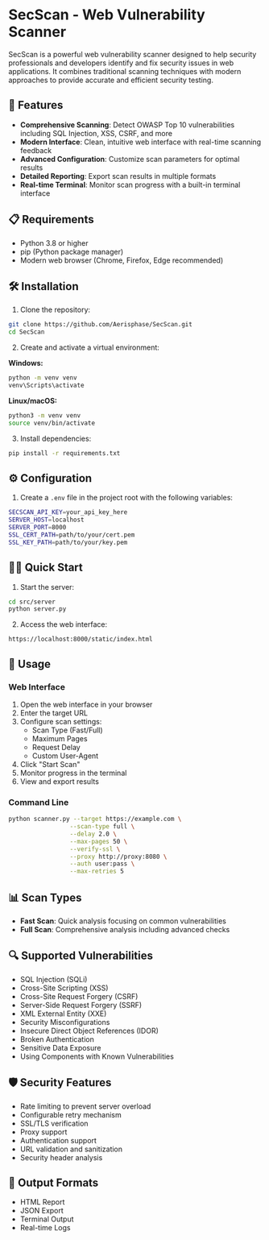 # SecScan - Web Vulnerability Scanner

SecScan is a powerful web vulnerability scanner designed to help security professionals and developers identify and fix security issues in web applications. It combines traditional scanning techniques with modern approaches to provide accurate and efficient security testing.

## 🚀 Features

- **Comprehensive Scanning**: Detect OWASP Top 10 vulnerabilities including SQL Injection, XSS, CSRF, and more
- **Modern Interface**: Clean, intuitive web interface with real-time scanning feedback
- **Advanced Configuration**: Customize scan parameters for optimal results
- **Detailed Reporting**: Export scan results in multiple formats
- **Real-time Terminal**: Monitor scan progress with a built-in terminal interface

## 📋 Requirements

- Python 3.8 or higher
- pip (Python package manager)
- Modern web browser (Chrome, Firefox, Edge recommended)

## 🛠️ Installation

1. Clone the repository:
```bash
git clone https://github.com/Aerisphase/SecScan.git
cd SecScan
```

2. Create and activate a virtual environment:

**Windows:**
```cmd
python -m venv venv
venv\Scripts\activate
```

**Linux/macOS:**
```bash
python3 -m venv venv
source venv/bin/activate
```

3. Install dependencies:
```bash
pip install -r requirements.txt
```

## ⚙️ Configuration

1. Create a `.env` file in the project root with the following variables:
```bash
SECSCAN_API_KEY=your_api_key_here
SERVER_HOST=localhost
SERVER_PORT=8000
SSL_CERT_PATH=path/to/your/cert.pem
SSL_KEY_PATH=path/to/your/key.pem
```

## 🏃‍♂️ Quick Start

1. Start the server:
```bash
cd src/server
python server.py
```

2. Access the web interface:
```
https://localhost:8000/static/index.html
```

## 🔧 Usage

### Web Interface
1. Open the web interface in your browser
2. Enter the target URL
3. Configure scan settings:
   - Scan Type (Fast/Full)
   - Maximum Pages
   - Request Delay
   - Custom User-Agent
4. Click "Start Scan"
5. Monitor progress in the terminal
6. View and export results

### Command Line
```bash
python scanner.py --target https://example.com \
                 --scan-type full \
                 --delay 2.0 \
                 --max-pages 50 \
                 --verify-ssl \
                 --proxy http://proxy:8080 \
                 --auth user:pass \
                 --max-retries 5
```

## 📊 Scan Types

- **Fast Scan**: Quick analysis focusing on common vulnerabilities
- **Full Scan**: Comprehensive analysis including advanced checks

## 🔍 Supported Vulnerabilities

- SQL Injection (SQLi)
- Cross-Site Scripting (XSS)
- Cross-Site Request Forgery (CSRF)
- Server-Side Request Forgery (SSRF)
- XML External Entity (XXE)
- Security Misconfigurations
- Insecure Direct Object References (IDOR)
- Broken Authentication
- Sensitive Data Exposure
- Using Components with Known Vulnerabilities

## 🛡️ Security Features

- Rate limiting to prevent server overload
- Configurable retry mechanism
- SSL/TLS verification
- Proxy support
- Authentication support
- URL validation and sanitization
- Security header analysis

## 📝 Output Formats

- HTML Report
- JSON Export
- Terminal Output
- Real-time Logs






